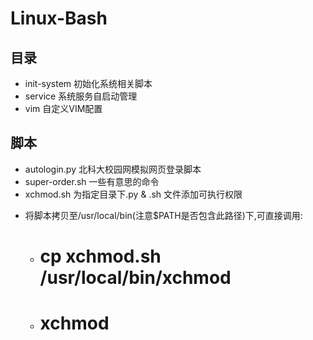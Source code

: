 # Linux-Bash

## 目录
* init-system     初始化系统相关脚本
* service         系统服务自启动管理
* vim             自定义VIM配置

## 脚本
* autologin.py    北科大校园网模拟网页登录脚本
* super-order.sh  一些有意思的命令
* xchmod.sh 为指定目录下.py & .sh 文件添加可执行权限 
 + 将脚本拷贝至/usr/local/bin(注意$PATH是否包含此路径)下,可直接调用:
     - # cp xchmod.sh /usr/local/bin/xchmod
     - # xchmod
